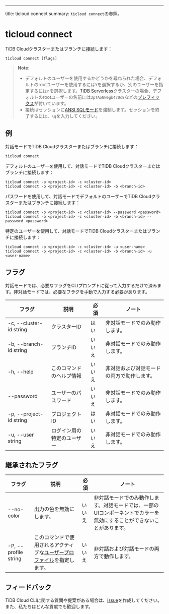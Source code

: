 ---
title: ticloud connect
summary: `ticloud connect`の参照。

# ticloud connect

TiDB Cloudクラスターまたはブランチに接続します：

```shell
ticloud connect [flags]
```

> **Note:**
>
> - デフォルトのユーザーを使用するかどうかを尋ねられた場合、デフォルトのrootユーザーを使用するには`Y`を選択するか、別のユーザーを指定するには`n`を選択します。[TiDB Serverless](/tidb-cloud/select-cluster-tier.md#tidb-serverless)クラスターの場合、デフォルトのrootユーザーの名前には`3pTAoNNegb47Uc8`などの[プレフィックス](/tidb-cloud/select-cluster-tier.md#user-name-prefix)が付いています。
> - 接続はセッションに[ANSI SQLモード](https://dev.mysql.com/doc/refman/8.0/en/sql-mode.html#sqlmode_ansi)を強制します。セッションを終了するには、`\q`を入力してください。

## 例

対話モードでTiDB Cloudクラスターまたはブランチに接続します：

```shell
ticloud connect
```

デフォルトのユーザーを使用して、対話モードでTiDB Cloudクラスターまたはブランチに接続します：

```shell
ticloud connect -p <project-id> -c <cluster-id>
ticloud connect -p <project-id> -c <cluster-id> -b <branch-id>
```

パスワードを使用して、対話モードでデフォルトのユーザーでTiDB Cloudクラスターまたはブランチに接続します：

```shell
ticloud connect -p <project-id> -c <cluster-id> --password <password>
ticloud connect -p <project-id> -c <cluster-id> -b <branch-id> --password <password>
```

特定のユーザーを使用して、対話モードでTiDB Cloudクラスターまたはブランチに接続します：

```shell
ticloud connect -p <project-id> -c <cluster-id> -u <user-name>
ticloud connect -p <project-id> -c <cluster-id> -b <branch-id> -u <user-name>
```

## フラグ

対話モードでは、必要なフラグをCLIプロンプトに従って入力するだけで済みます。非対話モードでは、必要なフラグを手動で入力する必要があります。

| フラグ                   | 説明                              | 必須   | ノート                                                      |
|-------------------------|-----------------------------------|----------|------------------------------------------------------|
| -c, --cluster-id string | クラスターID                     | はい      | 非対話モードでのみ動作します。                  |
| -b, --branch-id string  | ブランチID                       | いいえ   | 非対話モードでのみ動作します。                  |
| -h, --help              | このコマンドのヘルプ情報         | いいえ   | 非対話および対話モードの両方で動作します。 |
| --password              | ユーザーのパスワード              | いいえ   | 非対話モードでのみ動作します。                  |
| -p, --project-id string | プロジェクトID                    | はい      | 非対話モードでのみ動作します。                  |
| -u, --user string       | ログイン用の特定のユーザー       | いいえ   | 非対話モードでのみ動作します。                  |

## 継承されたフラグ

| フラグ                 | 説明                                                                                          | 必須 | ノート                                                                 |
|----------------------|------------------------------------------------------------------------------------------------------|----------|--------------------------------------------------------------------------------------------------------------------------|
| --no-color           | 出力の色を無効にします。                                                                            | いいえ       | 非対話モードでのみ動作します。対話モードでは、一部のUIコンポーネントでカラーを無効にすることができないことがあります。                                                                     |
| -P, --profile string | このコマンドで使用されるアクティブな[ユーザープロファイル](/tidb-cloud/cli-reference.md#user-profile)を指定します。 | いいえ | 非対話および対話モードの両方で動作します。                                                                     |

## フィードバック

TiDB Cloud CLIに関する質問や提案がある場合は、[issue](https://github.com/tidbcloud/tidbcloud-cli/issues/new/choose)を作成してください。また、私たちはどんな貢献でも歓迎します。